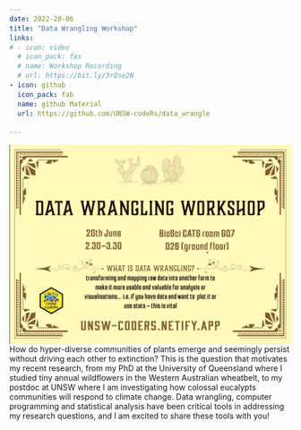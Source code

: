 ```yaml
---
date: 2022-20-06
title: "Data Wrangling Workshop"
links:
# - icon: video
  # icon_pack: fas
  # name: Workshop Recording 
  # url: https://bit.ly/3rQse2N
- icon: github
  icon_pack: fab
  name: github Material
  url: https://github.com/UNSW-codeRs/data_wrangle
  
---
```

<img src="data_wrangling.png" width=1450 style = "margin-left: 0px; margin-right: 0px; float:right;" >
How do hyper-diverse communities of plants emerge and seemingly persist without driving each other to extinction? This is the question that motivates my recent research, from my PhD at the University of Queensland where I studied tiny annual wildflowers in the Western Australian wheatbelt, to my postdoc at UNSW where I am investigating how colossal eucalypts communities will respond to climate change. Data wrangling, computer programming and statistical analysis have been critical tools in addressing my research questions, and I am excited to share these tools with you!


